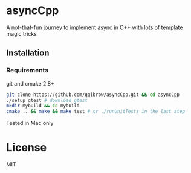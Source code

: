asyncCpp
============
A not-that-fun journey to implement [async](https://github.com/caolan/async) in C++ with lots of template magic tricks

## Installation
### Requirements
git and cmake 2.8+

```bash
git clone https://github.com/qqibrow/asyncCpp.git && cd asyncCpp
./setup_gtest # download gtest
mkdir mybuild && cd mybuild
cmake .. && make && make test # or ./runUnitTests in the last step
```
Tested in Mac only

# License
MIT
